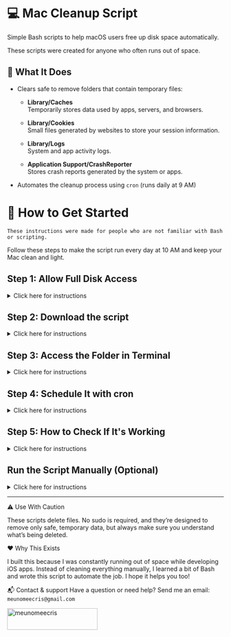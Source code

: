 # 💻 Mac Cleanup Script

Simple Bash scripts to help macOS users free up disk space automatically.

These scripts were created for anyone who often runs out of space.

## 🧹 What It Does

- Clears safe to remove folders that contain temporary files:
  - **Library/Caches**  
    Temporarily stores data used by apps, servers, and browsers.
  
  - **Library/Cookies**  
    Small files generated by websites to store your session information.
  
  - **Library/Logs**  
    System and app activity logs.

  - **Application Support/CrashReporter**  
    Stores crash reports generated by the system or apps.

- Automates the cleanup process using `cron` (runs daily at 9 AM)



# 🚀 How to Get Started
`These instructions were made for people who are not familiar with Bash or scripting.`

Follow these steps to make the script run every day at 10 AM and keep your Mac clean and light.

## Step 1: Allow Full Disk Access

<details> <summary>Click here for instructions</summary> <br>
  
To allow the `Terminal` to access protected folders:

1. Go to `` > `System Settings ` > `Privacy & Security` > `Full Disk Access`
2. Click the `+` button and add `Terminal` (or iTerm, if you're using it)

</details>


## Step 2: Download the script 

<details> <summary>Click here for instructions</summary> <br>
  
Download the script.
  - [Download the folder](https://drive.google.com/drive/folders/1jfAIF0ZACpmObdtEb8p_frgR9k4AFeN_?usp=sharing) `mac-cleanup-script`
  - Move the folder `mac-cleanup-script` to `Desktop`
    
</details>

## Step 3: Access the Folder in Terminal
<details> <summary>Click here for instructions</summary> <br>

1. Open the Terminal:
   - Press `⌘ + Space` and type `Terminal`
2. Access your folder using:
```bash
cd ~/Desktop/mac-cleanup-script
```
3. Make the script executable:
```bash
chmod +x clean_mac.sh
```

</details>

## Step 4: Schedule It with cron
<details> <summary>Click here for instructions</summary> <br>

1. Find and copy your macOS username (needed in the next step), type:
```bash
whoami
```
2. Replace `yourusername` with the username you found in the previous step:

- Tip: Edit and save the line with your real username before continuing to the next step.
```bash
0 10 * * * /Users/yourusername/Desktop/mac-cleanup-script/clean_mac.sh
```
3. In `Terminal`, open your crontab:
```bash
crontab -e
```
4. Add the line at the bottom of the file with your macOS username you found in the previous step:
```bash
0 10 * * * /Users/yourusername/Desktop/mac-cleanup-script/clean_mac.sh
```

5. To change the time:

This schedules the script to run every day at `10 AM` and saves the output to a log file.

To change the time, replace the `10` with the desired hour in the cron expression.

Example: To run at `3 PM`, replace `10` with `15`.

   
6. Save and exit:
As default you are using your terminal in Zhs:
- Press `esc`
- Write `:wq` to exit

If your terminal uses Bash:
 - `Ctrl + O` to save
 - `Enter` to confirm
 - `Ctrl + X` to exit
   

4. If it worked, you should see this message:
`crontab: installing new crontab`

</details>

## Step 5: How to Check If It's Working
<details> <summary>Click here for instructions</summary> <br>
  
- Open the `clean_log.txt` file in your `mac-cleanup-script` folder
- If the script has run, it will write a summary here
- If is empty, try to run the script manually (next step)

</details>

## Run the Script Manually (Optional)
<details> <summary>Click here for instructions</summary> <br>
  
1. Open the Terminal
2. Acess the `mac-cleanup-script` folder
```bash
cd ~/Desktop/mac-cleanup-script
```
4. Run the line
```bash
./clean_mac.sh
```
3. Then check your `clean_log.txt.` file to confirm it worked

</details>


___

⚠️ Use With Caution

These scripts delete files. No sudo is required, and they’re designed to remove only safe, temporary data, but always make sure you understand what’s being deleted.


❤️ Why This Exists

I built this because I was constantly running out of space while developing iOS apps. Instead of cleaning everything manually, I learned a bit of Bash and wrote this script to automate the job. I hope it helps you too!


📬 Contact & support 
Have a question or need help?
Send me an email: `meunomeecris@gmail.com`

<p><a href="https://www.buymeacoffee.com/meunomeecris"> <img align="left" src="https://cdn.buymeacoffee.com/buttons/v2/default-yellow.png" height="50" width="210" alt="meunomeecris" /></a></p>


